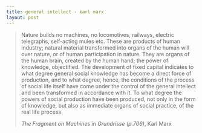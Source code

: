 ```yaml
---
title: general intellect - karl marx
layout: post
---
```


> Nature builds no machines, no locomotives, railways, electric telegraphs, self-acting mules etc. These are products of human industry; natural material transformed into organs of the human will over nature, or of human participation in nature. They are organs of the human brain, created by the human hand; the power of knowledge, objectified. The development of fixed capital indicates to what degree general social knowledge has become a direct force of production, and to what degree, hence, the conditions of the process of social life itself have come under the control of the general intellect and been transformed in accordance with it. To what degree the powers of social production have been produced, not only in the form of knowledge, but also as immediate organs of social practice, of the real life process.
>
><cite>The Fragment on Machines</cite> in <cite>Grundrisse (p.706)</cite>, Karl Marx
